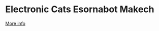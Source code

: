# Electronic Cats Esornabot Makech


[More info](https://github.com/ElectronicCats/Escornabot-Makech)